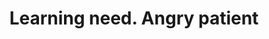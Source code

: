---
area: Communication Skills, calgary-cambridge-model
category: 06 - Calgary Cambridge Workshop
title: Learning need. Angry patient
description: Learning need. Angry patient
audio: /assets/audio/6 - Calgary Cambridge Workshop - 6 Learning need. Angry patient - MQ.mp3
article: 
www: 
keywords: Calgary, Cambridge, Model
youtube: 
soundcloud: 
---